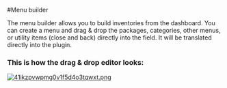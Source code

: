 #Menu builder

The menu builder allows you to build inventories from the dashboard. You can create a menu and drag &amp; drop the packages, categories, other menus, or utility items (close and back) directly into the field. It will be translated directly into the plugin.

### This is how the drag &amp; drop editor looks:

[![41ikzpvwpmg0v1f5d4o3tqwxt.png](/img/premium-features/menu-builder/ukrlklhpku.png)](/img/premium-features/menu-builder/mnxuskkox6.png)
